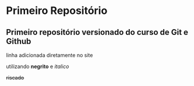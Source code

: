 # Primeiro Repositório

## Primeiro repositório versionado do curso de Git e Github

linha adicionada diretamente no site

utilizando **negrito** e *italico*

~~riscado~~
